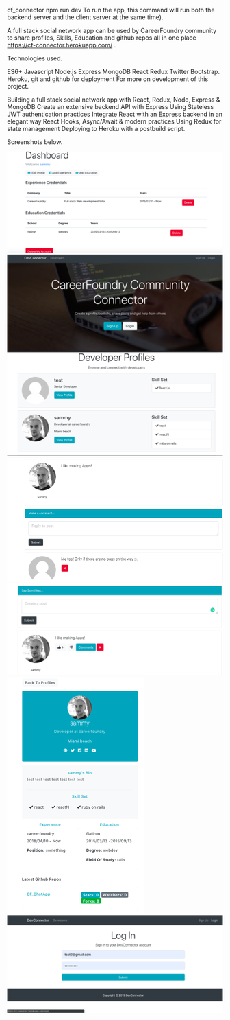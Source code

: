 cf_connector
npm run dev To run the app, this command will run both the backend server and the client server at the same time).

A full stack social network app can be used by CareerFoundry community to share profiles, Skills, Education and github repos all in one place https://cf-connector.herokuapp.com/ .

Technologies used.

ES6+ Javascript
Node.js
Express
MongoDB
React
Redux
Twitter Bootstrap.
Heroku, git and github for deployment
For more on development of this project.

Building a full stack social network app with React, Redux, Node, Express & MongoDB
Create an extensive backend API with Express
Using Stateless JWT authentication practices
Integrate React with an Express backend in an elegant way
React Hooks, Async/Await & modern practices
Using Redux for state management
Deploying to Heroku with a postbuild script.

Screenshots below.

![Image of Yaktocat](https://github.com/Sammykhaleel/cf_connector/blob/master/imgs/Screen%20Shot%202019-05-14%20at%2012.42.00%20AM.png)
![Image of Yaktocat](https://github.com/Sammykhaleel/cf_connector/blob/master/imgs/Screen%20Shot%202019-05-13%20at%204.59.07%20PM.png)
![Image of Yaktocat](https://github.com/Sammykhaleel/cf_connector/blob/master/imgs/Screen%20Shot%202019-05-13%20at%204.59.16%20PM.png)
![Image of Yaktocat](https://github.com/Sammykhaleel/cf_connector/blob/master/imgs/Screen%20Shot%202019-05-13%20at%204.58.42%20PM.png)
![Image of Yaktocat](https://github.com/Sammykhaleel/cf_connector/blob/master/imgs/Screen%20Shot%202019-05-13%20at%204.56.40%20PM.png)
![Image of Yaktocat](https://github.com/Sammykhaleel/cf_connector/blob/master/imgs/Screen%20Shot%202019-05-13%20at%204.55.47%20PM.png)
![Image of Yaktocat](https://github.com/Sammykhaleel/cf_connector/blob/master/imgs/Screen%20Shot%202019-05-13%20at%204.54.25%20PM.png)
